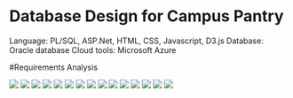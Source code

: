 # Database Design for Campus Pantry

Language: PL/SQL, ASP.Net, HTML, CSS, Javascript, D3.js
Database: Oracle database
Cloud tools: Microsoft Azure 

#Requirements Analysis


![](slides/Slide4.JPG)
![](slides/Slide5.JPG)
![](slides/Slide6.JPG)
![](slides/Slide7.JPG)
![](slides/Slide8.JPG)
![](slides/Slide9.JPG)
![](slides/Slide10.JPG)
![](slides/Slide11.JPG)
![](slides/Slide12.JPG)
![](slides/Slide13.JPG)
![](slides/Slide14.JPG)
![](slides/Slide15.JPG)
![](slides/Slide16.JPG)
![](slides/Slide17.JPG)
![](slides/Slide18.JPG)


